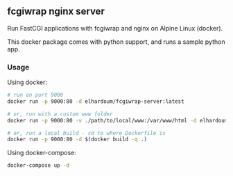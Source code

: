 ## fcgiwrap nginx server

Run FastCGI applications with fcgiwrap and nginx on Alpine Linux (docker).

This docker package comes with python support, and runs a sample python app.

### Usage

Using docker:

```sh
# run on port 9000
docker run -p 9000:80 -d elhardoum/fcgiwrap-server:latest

# or, run with a custom www folder
docker run -p 9000:80 -v ./path/to/local/www:/var/www/html -d elhardoum/fcgiwrap-server:latest

# or, run a local build - cd to where Dockerfile is
docker run -p 9000:80 -d $(docker build -q .)
```

Using docker-compose:

```sh
docker-compose up -d
```
